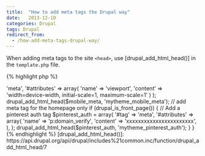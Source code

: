 ```yaml
---
title:  "How to add meta tags the Drupal way"
date:   2013-12-10
categories: Drupal
tags: Drupal
redirect_from:
  - /how-add-meta-tags-drupal-way/
---
```

When adding meta tags to the site `<head>`, use [drupal_add_html_head()] in the `template.php` file.

{% highlight php %}
<?php
/**
 * Implements template_preprocess_html().
 */
function mytheme_preprocess_html(&$vars) {
  // Add mobile meta tags
  $mobile_meta = array(
    '#tag' => 'meta',
    '#attributes' => array(
      'name' => 'viewport',
      'content' => 'width=device-width, initial-scale=1, maximum-scale=1'
    )
  );
  drupal_add_html_head($mobile_meta, 'mytheme_mobile_meta');
  // add meta tag for the homepage only
  if (drupal_is_front_page()) {
    // Add a pinterest auth tag
    $pinterest_auth = array(
      '#tag' => 'meta',
      '#attributes' => array(
        'name' => 'p:domain_verify',
        'content' => 'xxxxxxxxxxxxxxxxxxxxxxx',
      ),
    );
    drupal_add_html_head($pinterest_auth, 'mytheme_pinterest_auth');
  }
}
{% endhighlight %}

[drupal_add_html_head()]: https://api.drupal.org/api/drupal/includes%21common.inc/function/drupal_add_html_head/7
